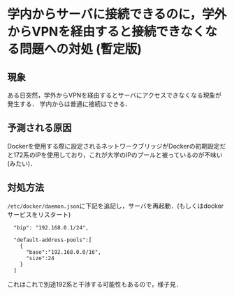# 学内からサーバに接続できるのに，学外からVPNを経由すると接続できなくなる問題への対処 (暫定版)

## 現象
ある日突然，学外からVPNを経由するとサーバにアクセスできなくなる現象が発生する．
学内からは普通に接続はできる．

## 予測される原因
Dockerを使用する際に設定されるネットワークブリッジがDockerの初期設定だと172系のIPを使用しており，これが大学のIPのプールと被っているのが不味い(みたい)．

## 対処方法
`/etc/docker/daemon.json`に下記を追記し，サーバを再起動．(もしくはdockerサービスをリスタート)

```
  "bip": "192.168.0.1/24",

  "default-address-pools":[
    {
      "base":"192.168.0.0/16",
      "size":24
    }
  ]
```

これはこれで別途192系と干渉する可能性もあるので，様子見．
